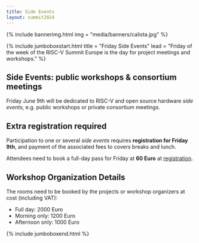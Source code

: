 ```yaml
---
title: Side Events
layout: summit2024
---
```


{% include bannerimg.html
    img = "media/banners/calista.jpg"
%}

{% include jumboboxstart.html
    title = "Friday Side Events"
    lead = "Friday of the week of the RISC-V Summit Europe is the day for project meetings and workshops."
%}


## Side Events: public workshops & consortium meetings

Friday June 9th will be dedicated to RISC-V and open source hardware
*side events*, e.g. public workshops or private consortium meetings.

## Extra registration required

Participation to one or several *side events* requires **registration
for Friday 9th**, and payment of the associated fees to covers breaks
and lunch.

Attendees need to book a full-day pass for Friday at **60 Euro** at
[registration](registration).

## Workshop Organization Details

The rooms need to be booked by the projects or workshop organizers at cost (including VAT):

- Full day: 2000 Euro
- Morning only: 1200 Euro
- Afternoon only: 1000 Euro

{% include jumboboxend.html %}